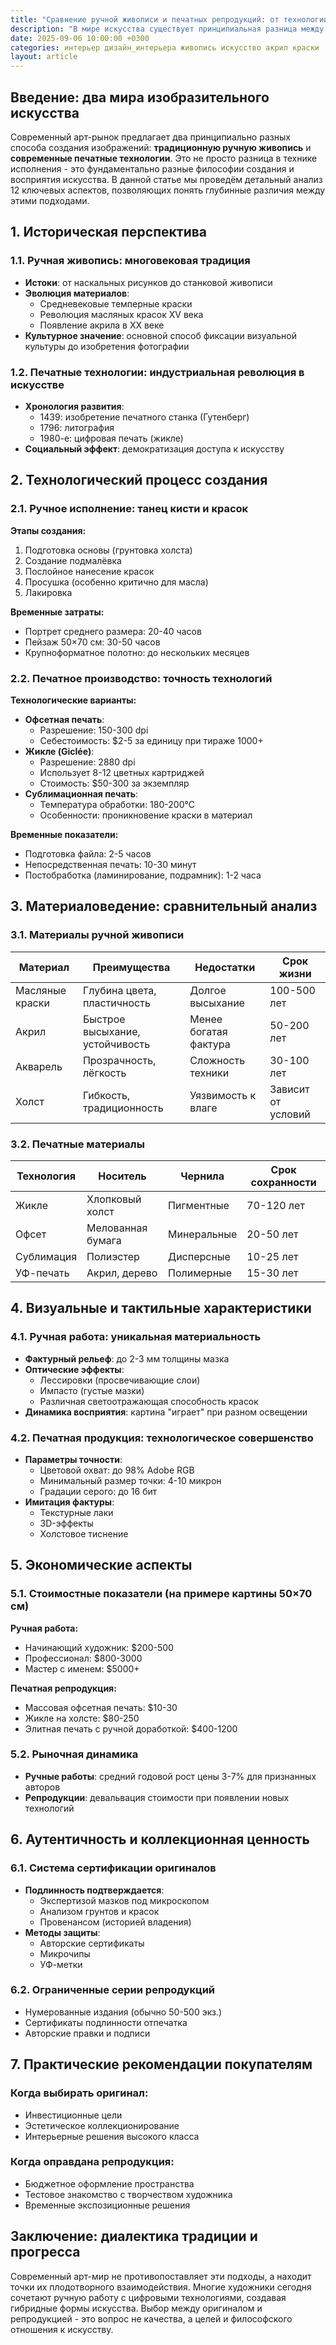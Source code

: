 ```yaml
---
title: "Сравнение ручной живописи и печатных репродукций: от технологии до ценности искусства"
description: "В мире искусства существует принципиальная разница между ручной живописью и печатными репродукциями. Эта подробная статья исследует 12 ключевых аспектов — от исторического развития и технологических процессов до визуальных характеристик, стоимости и коллекционной ценности."
date: 2025-09-06 10:00:00 +0300
categories: интерьер дизайн_интерьера живопись искусство акрил краски
layout: article
---
```


## Введение: два мира изобразительного искусства
Современный арт-рынок предлагает два принципиально разных способа создания изображений: **традиционную ручную живопись** и **современные печатные технологии**. Это не просто разница в технике исполнения - это фундаментально разные философии создания и восприятия искусства. В данной статье мы проведём детальный анализ 12 ключевых аспектов, позволяющих понять глубинные различия между этими подходами.

## 1. Историческая перспектива
### 1.1. Ручная живопись: многовековая традиция
- **Истоки**: от наскальных рисунков до станковой живописи
- **Эволюция материалов**:
  - Средневековые темперные краски
  - Революция масляных красок XV века
  - Появление акрила в XX веке
- **Культурное значение**: основной способ фиксации визуальной культуры до изобретения фотографии

### 1.2. Печатные технологии: индустриальная революция в искусстве
- **Хронология развития**:
  - 1439: изобретение печатного станка (Гутенберг)
  - 1796: литография
  - 1980-е: цифровая печать (жикле)
- **Социальный эффект**: демократизация доступа к искусству

## 2. Технологический процесс создания
### 2.1. Ручное исполнение: танец кисти и красок
**Этапы создания:**
1. Подготовка основы (грунтовка холста)
2. Создание подмалёвка
3. Послойное нанесение красок
4. Просушка (особенно критично для масла)
5. Лакировка

**Временные затраты:**
- Портрет среднего размера: 20-40 часов
- Пейзаж 50×70 см: 30-50 часов
- Крупноформатное полотно: до нескольких месяцев

### 2.2. Печатное производство: точность технологий
**Технологические варианты:**
- **Офсетная печать**:
  - Разрешение: 150-300 dpi
  - Себестоимость: $2-5 за единицу при тираже 1000+
- **Жикле (Giclée)**:
  - Разрешение: 2880 dpi
  - Использует 8-12 цветных картриджей
  - Стоимость: $50-300 за экземпляр
- **Сублимационная печать**:
  - Температура обработки: 180-200°C
  - Особенности: проникновение краски в материал

**Временные показатели:**
- Подготовка файла: 2-5 часов
- Непосредственная печать: 10-30 минут
- Постобработка (ламинирование, подрамник): 1-2 часа

## 3. Материаловедение: сравнительный анализ
### 3.1. Материалы ручной живописи
| Материал | Преимущества | Недостатки | Срок жизни |
|----------|--------------|------------|------------|
| Масляные краски | Глубина цвета, пластичность | Долгое высыхание | 100-500 лет |
| Акрил | Быстрое высыхание, устойчивость | Менее богатая фактура | 50-200 лет |
| Акварель | Прозрачность, лёгкость | Сложность техники | 30-100 лет |
| Холст | Гибкость, традиционность | Уязвимость к влаге | Зависит от условий |

### 3.2. Печатные материалы
| Технология | Носитель | Чернила | Срок сохранности |
|------------|----------|---------|-----------------|
| Жикле | Хлопковый холст | Пигментные | 70-120 лет |
| Офсет | Мелованная бумага | Минеральные | 20-50 лет |
| Сублимация | Полиэстер | Дисперсные | 10-25 лет |
| УФ-печать | Акрил, дерево | Полимерные | 15-30 лет |

## 4. Визуальные и тактильные характеристики
### 4.1. Ручная работа: уникальная материальность
- **Фактурный рельеф**: до 2-3 мм толщины мазка
- **Оптические эффекты**:
  - Лессировки (просвечивающие слои)
  - Импасто (густые мазки)
  - Различная светоотражающая способность красок
- **Динамика восприятия**: картина "играет" при разном освещении

### 4.2. Печатная продукция: технологическое совершенство
- **Параметры точности**:
  - Цветовой охват: до 98% Adobe RGB
  - Минимальный размер точки: 4-10 микрон
  - Градации серого: до 16 бит
- **Имитация фактуры**:
  - Текстурные лаки
  - 3D-эффекты
  - Холстовое тиснение

## 5. Экономические аспекты
### 5.1. Стоимостные показатели (на примере картины 50×70 см)
**Ручная работа:**
- Начинающий художник: $200-500
- Профессионал: $800-3000
- Мастер с именем: $5000+

**Печатная репродукция:**
- Массовая офсетная печать: $10-30
- Жикле на холсте: $80-250
- Элитная печать с ручной доработкой: $400-1200

### 5.2. Рыночная динамика
- **Ручные работы**: средний годовой рост цены 3-7% для признанных авторов
- **Репродукции**: девальвация стоимости при появлении новых технологий

## 6. Аутентичность и коллекционная ценность
### 6.1. Система сертификации оригиналов
- **Подлинность подтверждается**:
  - Экспертизой мазков под микроскопом
  - Анализом грунтов и красок
  - Провенансом (историей владения)
- **Методы защиты**:
  - Авторские сертификаты
  - Микрочипы
  - УФ-метки

### 6.2. Ограниченные серии репродукций
- Нумерованные издания (обычно 50-500 экз.)
- Сертификаты подлинности отпечатка
- Авторские правки и подписи

## 7. Практические рекомендации покупателям
### Когда выбирать оригинал:
- Инвестиционные цели
- Эстетическое коллекционирование
- Интерьерные решения высокого класса

### Когда оправдана репродукция:
- Бюджетное оформление пространства
- Тестовое знакомство с творчеством художника
- Временные экспозиционные решения

## Заключение: диалектика традиции и прогресса
Современный арт-мир не противопоставляет эти подходы, а находит точки их плодотворного взаимодействия. Многие художники сегодня сочетают ручную работу с цифровыми технологиями, создавая гибридные формы искусства. Выбор между оригиналом и репродукцией - это вопрос не качества, а целей и философского отношения к искусству.
